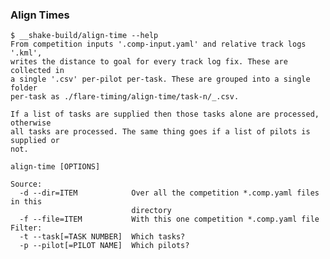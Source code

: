 ### Align Times

    $ __shake-build/align-time --help
    From competition inputs '.comp-input.yaml' and relative track logs '.kml',
    writes the distance to goal for every track log fix. These are collected in
    a single '.csv' per-pilot per-task. These are grouped into a single folder
    per-task as ./flare-timing/align-time/task-n/_.csv.

    If a list of tasks are supplied then those tasks alone are processed, otherwise
    all tasks are processed. The same thing goes if a list of pilots is supplied or
    not.

    align-time [OPTIONS]

    Source:
      -d --dir=ITEM            Over all the competition *.comp.yaml files in this
                               directory
      -f --file=ITEM           With this one competition *.comp.yaml file
    Filter:
      -t --task[=TASK NUMBER]  Which tasks?
      -p --pilot[=PILOT NAME]  Which pilots?
